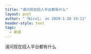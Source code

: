 ```yaml
---
title: "请问现在招人平台都有什么"
layout: post
author: "「Nico1」 on 2020-1-20 19:11"
header-style: text
tags:
  - 新闻
---
```


<head></head>
<body>
  请问现在招人平台都有什么
 <br>
</body>


